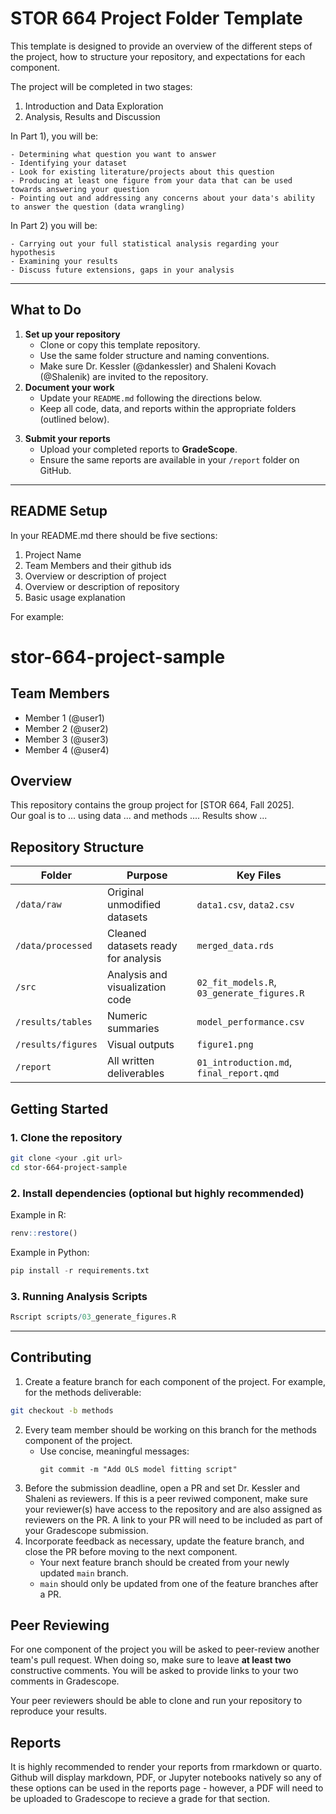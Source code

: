 # STOR 664 Project Folder Template

This template is designed to provide an overview of the different steps of the project, how to structure your repository, and expectations for each component.

The project will be completed in two stages:

1) Introduction and Data Exploration
2) Analysis, Results and Discussion

In Part 1), you will be:

    - Determining what question you want to answer
    - Identifying your dataset
    - Look for existing literature/projects about this question
    - Producing at least one figure from your data that can be used towards answering your question
    - Pointing out and addressing any concerns about your data's ability to answer the question (data wrangling)

In Part 2) you will be:

    - Carrying out your full statistical analysis regarding your hypothesis
    - Examining your results
    - Discuss future extensions, gaps in your analysis

---

## What to Do

1) **Set up your repository**  
    - Clone or copy this template repository. 
    - Use the same folder structure and naming conventions.
    - Make sure Dr. Kessler (@dankessler) and Shaleni Kovach (@Shalenik) are invited to the repository.
2) **Document your work**  
    - Update your `README.md` following the directions below.
    - Keep all code, data, and reports within the appropriate folders (outlined below). 
3. **Submit your reports**  
    - Upload your completed reports to **GradeScope**.  
    - Ensure the same reports are available in your `/report` folder on GitHub.

---

## README Setup
In your README.md there should be five sections:

1) Project Name
2) Team Members and their github ids
3) Overview or description of project
4) Overview or description of repository
5) Basic usage explanation

For example:


# stor-664-project-sample

## Team Members
- Member 1 (@user1)
- Member 2 (@user2)
- Member 3 (@user3)
- Member 4 (@user4)

## Overview
This repository contains the group project for [STOR 664, Fall 2025].  
Our goal is to ... using data ... and methods ....
Results show ...

## Repository Structure
| Folder | Purpose | Key Files |
|---------|----------|-----------|
| `/data/raw` | Original unmodified datasets | `data1.csv`, `data2.csv` |
| `/data/processed` | Cleaned datasets ready for analysis | `merged_data.rds` |
| `/src` | Analysis and visualization code | `02_fit_models.R`, `03_generate_figures.R` |
| `/results/tables` | Numeric summaries | `model_performance.csv` |
| `/results/figures` | Visual outputs | `figure1.png` |
| `/report` | All written deliverables | `01_introduction.md`, `final_report.qmd` |

## Getting Started
### 1. Clone the repository

```bash
git clone <your .git url>
cd stor-664-project-sample
```

### 2. Install dependencies (optional but highly recommended)
Example in R:
```r
renv::restore()
```

Example in Python:
```python
pip install -r requirements.txt
```

### 3. Running Analysis Scripts
```r
Rscript scripts/03_generate_figures.R
```

---

## Contributing

1) Create a feature branch for each component of the project. For example, for the methods deliverable:
```bash
git checkout -b methods
```

2) Every team member should be working on this branch for the methods component of the project.
   - Use concise, meaningful messages:
     ```
     git commit -m "Add OLS model fitting script"
     ```
4) Before the submission deadline, open a PR and set Dr. Kessler and Shaleni as reviewers. If this is a peer reviwed component, make sure your reviewer(s) have access to the repository and are also assigned as reviewers on the PR. A link to your PR will need to be included as part of your Gradescope submission.
5) Incorporate feedback as necessary, update the feature branch, and close the PR before moving to the next component.
   - Your next feature branch should be created from your newly updated `main` branch.
   - `main` should only be updated from one of the feature branches after a PR.

## Peer Reviewing

For one component of the project you will be asked to peer-review another team's pull request. When doing so, make sure to leave **at least two** constructive comments. You will be asked to provide links to your two comments in Gradescope.

Your peer reviewers should be able to clone and run your repository to reproduce your results.

## Reports

It is highly recommended to render your reports from rmarkdown or quarto. Github will display markdown, PDF, or Jupyter notebooks natively so any of these options can be used in the reports page - however, a PDF will need to be uploaded to Gradescope to recieve a grade for that section.

